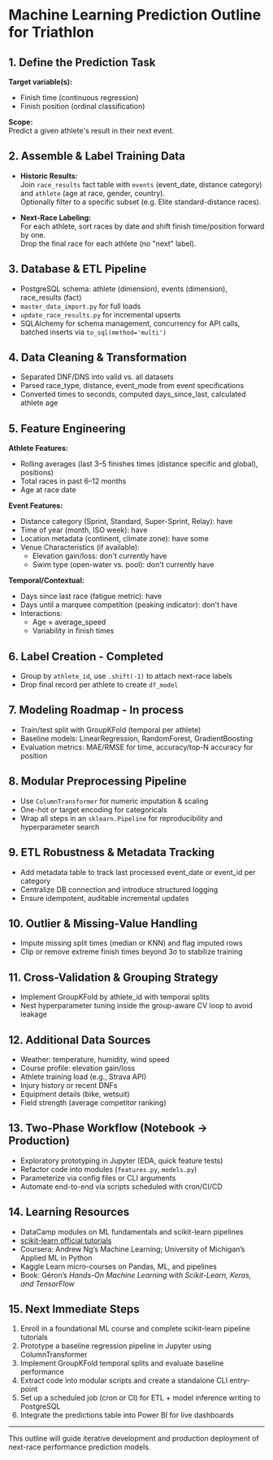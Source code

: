 # Machine Learning Prediction Outline for Triathlon

## 1. Define the Prediction Task

**Target variable(s):**
- Finish time (continuous regression)
- Finish position (ordinal classification)

**Scope:**  
Predict a given athlete's result in their next event.

## 2. Assemble & Label Training Data

- **Historic Results:**  
  Join `race_results` fact table with `events` (event_date, distance category) and `athlete` (age at race, gender, country).  
  Optionally filter to a specific subset (e.g. Elite standard-distance races).

- **Next-Race Labeling:**  
  For each athlete, sort races by date and shift finish time/position forward by one.  
  Drop the final race for each athlete (no "next" label).

## 3. Database & ETL Pipeline

- PostgreSQL schema: athlete (dimension), events (dimension), race_results (fact)
- `master_data_import.py` for full loads
- `update_race_results.py` for incremental upserts
- SQLAlchemy for schema management, concurrency for API calls, batched inserts via `to_sql(method='multi')`

## 4. Data Cleaning & Transformation

- Separated DNF/DNS into valid vs. all datasets
- Parsed race_type, distance, event_mode from event specifications
- Converted times to seconds, computed days_since_last, calculated athlete age

## 5. Feature Engineering

**Athlete Features:**
- Rolling averages (last 3–5 finishes times (distance specific and global), positions)
- Total races in past 6–12 months
- Age at race date

**Event Features:**
- Distance category (Sprint, Standard, Super-Sprint, Relay): have
- Time of year (month, ISO week): have
- Location metadata (continent, climate zone): have some
- Venue Characteristics (if available):
  - Elevation gain/loss: don't currently have
  - Swim type (open-water vs. pool): don't currently have

**Temporal/Contextual:**
- Days since last race (fatigue metric): have
- Days until a marquee competition (peaking indicator): don't have
- Interactions:
  - Age × average_speed
  - Variability in finish times

## 6. Label Creation - Completed 

- Group by `athlete_id`, use `.shift(-1)` to attach next-race labels
- Drop final record per athlete to create `df_model`

## 7. Modeling Roadmap - In process

- Train/test split with GroupKFold (temporal per athlete)
- Baseline models: LinearRegression, RandomForest, GradientBoosting
- Evaluation metrics: MAE/RMSE for time, accuracy/top-N accuracy for position

## 8. Modular Preprocessing Pipeline

- Use `ColumnTransformer` for numeric imputation & scaling
- One-hot or target encoding for categoricals
- Wrap all steps in an `sklearn.Pipeline` for reproducibility and hyperparameter search

## 9. ETL Robustness & Metadata Tracking

- Add metadata table to track last processed event_date or event_id per category
- Centralize DB connection and introduce structured logging
- Ensure idempotent, auditable incremental updates

## 10. Outlier & Missing-Value Handling

- Impute missing split times (median or KNN) and flag imputed rows
- Clip or remove extreme finish times beyond 3σ to stabilize training

## 11. Cross-Validation & Grouping Strategy

- Implement GroupKFold by athlete_id with temporal splits
- Nest hyperparameter tuning inside the group-aware CV loop to avoid leakage

## 12. Additional Data Sources

- Weather: temperature, humidity, wind speed
- Course profile: elevation gain/loss
- Athlete training load (e.g., Strava API)
- Injury history or recent DNFs
- Equipment details (bike, wetsuit)
- Field strength (average competitor ranking)

## 13. Two-Phase Workflow (Notebook → Production)

- Exploratory prototyping in Jupyter (EDA, quick feature tests)
- Refactor code into modules (`features.py`, `models.py`)
- Parameterize via config files or CLI arguments
- Automate end-to-end via scripts scheduled with cron/CI/CD

## 14. Learning Resources

- DataCamp modules on ML fundamentals and scikit-learn pipelines
- [scikit-learn official tutorials](https://scikit-learn.org/stable/tutorial)
- Coursera: Andrew Ng’s Machine Learning; University of Michigan’s Applied ML in Python
- Kaggle Learn micro-courses on Pandas, ML, and pipelines
- Book: Géron’s *Hands-On Machine Learning with Scikit-Learn, Keras, and TensorFlow*

## 15. Next Immediate Steps

1. Enroll in a foundational ML course and complete scikit-learn pipeline tutorials
2. Prototype a baseline regression pipeline in Jupyter using ColumnTransformer
3. Implement GroupKFold temporal splits and evaluate baseline performance
4. Extract code into modular scripts and create a standalone CLI entry-point
5. Set up a scheduled job (cron or CI) for ETL + model inference writing to PostgreSQL
6. Integrate the predictions table into Power BI for live dashboards

---

This outline will guide iterative development and production deployment of next-race performance prediction models.

